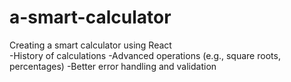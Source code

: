 # a-smart-calculator
Creating a smart calculator using React                                   
-History of calculations
-Advanced operations (e.g., square roots, percentages) 
-Better error handling and validation
